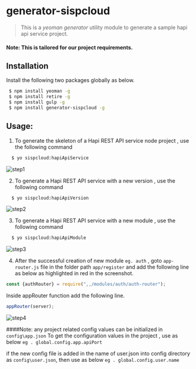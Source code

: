 # generator-sispcloud
>This is a *yeoman generator* utility module to generate a sample hapi api service project.

#### Note: This is tailored for our project requirements.

## Installation 
  Install the following two packages globally as below.
```sh
 $ npm install yeoman -g
 $ npm install retire -g
 $ npm install gulp -g
 $ npm install generator-sispcloud -g
```

## Usage:
1) To generate the skeleton of a Hapi REST API service node project , use the following command

```sh
  $ yo sispcloud:hapiApiService
```

![step1](https://user-images.githubusercontent.com/29759244/35551559-b042ce12-05b5-11e8-85ff-eab07e06bb85.PNG)


2) To generate a Hapi REST API service with a new version , use the following command

```sh
  $ yo sispcloud:hapiApiVersion
```

![step2](https://user-images.githubusercontent.com/29759244/35551574-c16dfefa-05b5-11e8-9a67-3fe5d3b15c40.PNG)

3) To generate a Hapi REST API service with a new module , use the following command

```sh
  $ yo sispcloud:hapiApiModule
```

![step3](https://user-images.githubusercontent.com/29759244/35551593-d0cf232e-05b5-11e8-961f-b5cd495c513d.PNG)


4) After the successful creation of new module `eg. auth` ,
goto `app-router.js` file in the folder path  `app/register` and add the following line as below as highlighted in red in the screenshot.

```javascript 
const {authRouter} = require(",,/modules/auth/auth-router");
```

Inside appRouter function add the following line.
```javascript
appRouter(server);
```

![step4](https://user-images.githubusercontent.com/29759244/35551897-5e8a3194-05b7-11e8-88e3-811dbbbf18e1.PNG)

####Note: any project related config values can be initialized in `config\app.json`
To get the configuration values in the project , use as below 
`eg . global.config.app.apiPort`

if the new config file is added in the name of user.json into config directory as `config\user.json`, then use as below  `eg . global.config.user.name`





